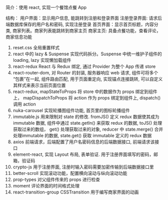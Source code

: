 ﻿简介：使用 react, 实现一个餐馆点餐 App

结构：
用户界面：显示用户信息, 能跳转到注册和登录界面
注册登录界面: 请求后端数据库保存的用户名和密码, 实现注册登录
首页界面：显示首页标题，内容分类, 商家列表。商家列表能跳转到商家主页
商家主页: 具备点餐功能，查看评论，商家信息功能

1. reset.css 全局重置样式
2. react 中的 lazy & Suspense 实现代码拆分。Suspense 中统一维护子组件的 loading, lazy 实现懒加载组件
3. react-redux React 与 Redux 绑定, 通过 Provider 为整个 App 传递 store
4. react-router-dom, <BrowserRouter> 对 Router 的封装, 服务器响应 web 请求, <Switch> 组件可将多个 <Route> “包裹”在一起, <Route> 组件路由匹配, <Redirect> 用于页面重定向, <Link> 实现锚点连接跳转, <NavLink> 可以自定义其样式来表示当前页面位置
5. react-redux, mapStateToProps 将 store 中的数据作为 props 绑定到组件上， mapDispatchToProps 将 action 作为 props 绑定到组件上, dispatch() 调用 action
6. nuka-carousel 实现轮播图组件功能, 首页里的图标轮播组件
7. immutable.js 用来限制对 state 的修改. fromJS() 定义 redux 数据使其成为 immutable 数据, 组件中通过 state.getIn() 来获取 redux 的数据, toJS() 处理获取过来的数组， get() 处理获取过来的对象, reducer 中 state.merge() 合并处理immutable 的数据, state.get() 获取 immutable 定义的 redux 数据
8. axios 前端请求，后端配置了用户名密码信息的后端数据接口, 前端请求该接口
9. element-react, 实现 Layout 布局, 表单验证. 用于注册界面填写的密码，邮箱，验证码
10. crypto-js 用于注册界面, 注册时输入密码需要加密传输到后端数据接口里
11. better-scroll 实现滚动功能，配置横向滚动与纵向滚动功能
12. prop-types 对父组件传来的 props 进行检查
13. moment 评论界面的时间格式处理
14. react-transition-group CSSTransition 用于编写商家界面的动画

